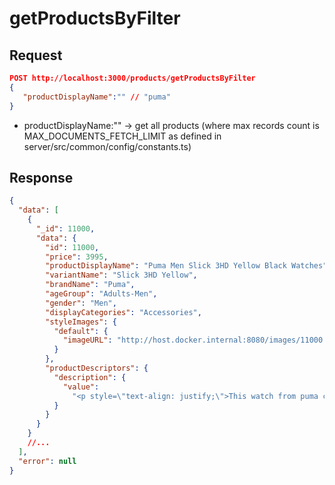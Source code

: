 # getProductsByFilter

## Request

```json
POST http://localhost:3000/products/getProductsByFilter
{
   "productDisplayName":"" // "puma"
}
```

- productDisplayName:"" -> get all products (where max records count is MAX_DOCUMENTS_FETCH_LIMIT as defined in server/src/common/config/constants.ts)

## Response

```json
{
  "data": [
    {
      "_id": 11000,
      "data": {
        "id": 11000,
        "price": 3995,
        "productDisplayName": "Puma Men Slick 3HD Yellow Black Watches",
        "variantName": "Slick 3HD Yellow",
        "brandName": "Puma",
        "ageGroup": "Adults-Men",
        "gender": "Men",
        "displayCategories": "Accessories",
        "styleImages": {
          "default": {
            "imageURL": "http://host.docker.internal:8080/images/11000.jpg"
          }
        },
        "productDescriptors": {
          "description": {
            "value":
              "<p style=\"text-align: justify;\">This watch from puma comes in a clean sleek design. This active watch is perfect for urban wear and can serve you well in the gym or a night of clubbing.<br /><strong><br />Case diamete</strong>r: 40 mm&lt;</p>"
          }
        }
      }
    }
    //...
  ],
  "error": null
}
```
